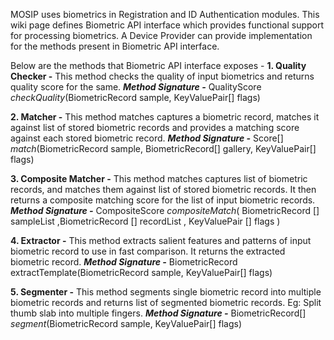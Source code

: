 
MOSIP uses biometrics in Registration and ID Authentication modules. This wiki page defines Biometric API interface which provides functional support for processing biometrics. 
A Device Provider can provide implementation for the methods present in Biometric API interface. 

Below are the methods that Biometric API interface exposes - 
**1.  Quality Checker -** This method checks the quality of input biometrics and returns quality score for the same.
***Method Signature -*** QualityScore _checkQuality_(BiometricRecord sample, KeyValuePair[] flags)

**2.  Matcher -** This method matches captures a biometric record, matches it against list of stored biometric records and provides a matching score against each stored biometric record.
***Method Signature -*** Score[] _match_(BiometricRecord sample, BiometricRecord[] gallery, KeyValuePair[] flags)

**3.  Composite Matcher -** This method matches captures list of  biometric records, and matches them against list of stored biometric records. It then returns a composite matching score for the list of input biometric records.
***Method Signature -*** CompositeScore _compositeMatch_( BiometricRecord [] sampleList ,BiometricRecord [] recordList , KeyValuePair [] flags )

**4.  Extractor -** This method extracts salient features and patterns of input biometric record to use in fast comparison. It returns the extracted biometric record.
***Method Signature -*** BiometricRecord extractTemplate(BiometricRecord sample, KeyValuePair[] flags)

**5.  Segmenter -** This method segments single biometric record into multiple biometric records and returns list of segmented biometric records. Eg: Split thumb slab into multiple fingers.
***Method Signature -*** BiometricRecord[] _segment_(BiometricRecord sample, KeyValuePair[] flags)
